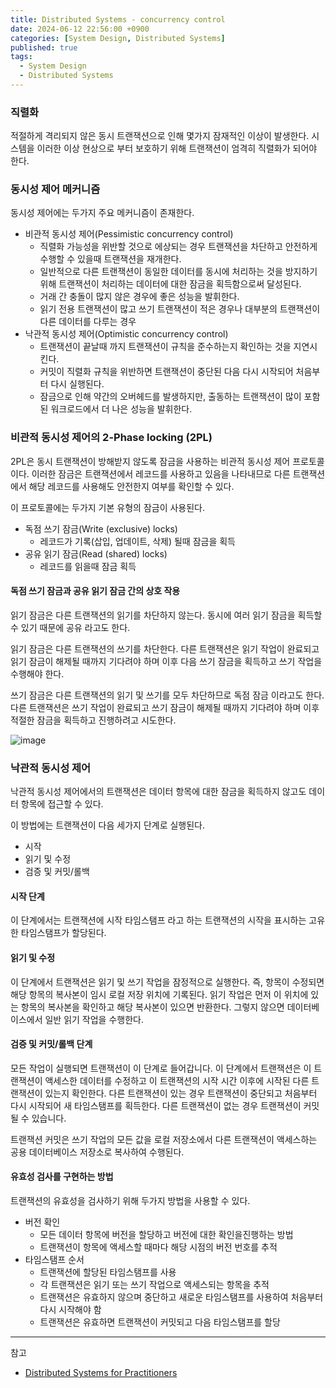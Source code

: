 ```yaml
---
title: Distributed Systems - concurrency control
date: 2024-06-12 22:56:00 +0900
categories: [System Design, Distributed Systems]
published: true
tags:
  - System Design
  - Distributed Systems
---
```


### 직렬화

적절하게 격리되지 않은 동시 트랜잭션으로 인해 몇가지 잠재적인 이상이 발생한다.
시스템을 이러한 이상 현상으로 부터 보호하기 위해 트랜잭션이 엄격히 직렬화가 되어야 한다.

### 동시성 제어 메커니즘

동시성 제어에는 두가지 주요 메커니즘이 존재한다.

- 비관적 동시성 제어(Pessimistic concurrency control)
  - 직렬화 가능성을 위반할 것으로 에상되는 경우 트랜잭션을 차단하고 안전하게 수행할 수 있을때 트랜잭션을 재개한다.
  - 일반적으로 다른 트랜잭션이 동일한 데이터를 동시에 처리하는 것을 방지하기 위해 트랜잭션이 처리하는 데이터에 대한 잠금을 획득함으로써 달성된다.
  - 거래 간 충돌이 많지 않은 경우에 좋은 성능을 발휘한다.
  - 읽기 전용 트랜잭션이 많고 쓰기 트랜잭션이 적은 경우나 대부분의 트랜잭션이 다른 데이터를 다루는 경우
- 낙관적 동시성 제어(Optimistic concurrency control)
  - 트랜잭션이 끝날때 까지 트랜잭션이 규칙을 준수하는지 확인하는 것을 지연시킨다.
  - 커밋이 직렬화 규칙을 위반하면 트랜잭션이 중단된 다음 다시 시작되어 처음부터 다시 실행된다.
  - 잠금으로 인해 약간의 오버헤드를 발생하지만, 출동하는 트랜잭션이 많이 포함된 워크로드에서 더 나은 성능을 발휘한다.

### 비관적 동시성 제어의 2-Phase locking (2PL)

2PL은 동시 트랜잭션이 방해받지 않도록 잠금을 사용하는 비관적 동시성 제어 프로토콜이다.
이러한 잠금은 트랜잭션에서 레코드를 사용하고 있음을 나타내므로 다른 트랜잭션에서 해당 레코드를 사용해도 안전한지 여부를 확인할 수 있다.

이 프로토콜에는 두가지 기본 유형의 잠금이 사용된다.

- 독점 쓰기 잠금(Write (exclusive) locks)
  - 레코드가 기록(삽입, 업데이트, 삭제) 될때 잠금을 획득
- 공유 읽기 잠금(Read (shared) locks)
  - 레코드를 읽을때 잠금 획득

#### 독점 쓰기 잠금과 공유 읽기 잠금 간의 상호 작용

읽기 잠금은 다른 트랜잭션의 읽기를 차단하지 않는다.
동시에 여러 읽기 잠금을 획득할 수 있기 때문에 공유 라고도 한다.

읽기 잠금은 다른 트랜잭션의 쓰기를 차단한다.
다른 트랜잭션은 읽기 작업이 완료되고 읽기 잠금이 해제될 때까지 기다려야 하며 이후 다음 쓰기 잠금을 획득하고 쓰기 작업을 수행해야 한다.

쓰기 잠금은 다른 트랜잭션의 읽기 및 쓰기를 모두 차단하므로 독점 잠금 이라고도 한다.
다른 트랜잭션은 쓰기 작업이 완료되고 쓰기 잠금이 해제될 때까지 기다려야 하며 이후 적절한 잠금을 획득하고 진행하려고 시도한다.

![image](https://cdn.educba.com/academy/wp-content/uploads/2020/03/Lock-Based-Protocols-in-DBMS-03.jpg)

### 낙관적 동시성 제어

낙관적 동시성 제어에서의 트랜잭션은 데이터 항목에 대한 잠금을 획득하지 않고도 데이터 항목에 접근할 수 있다.

이 방법에는 트랜잭션이 다음 세가지 단계로 실행된다.

- 시작
- 읽기 및 수정
- 검증 및 커밋/롤백

#### 시작 단계

이 단계에서는 트랜잭션에 시작 타임스탬프 라고 하는 트랜잭션의 시작을 표시하는 고유한 타임스탬프가 할당된다.

#### 읽기 및 수정

이 단계에서 트랜잭션은 읽기 및 쓰기 작업을 잠정적으로 실행한다. 즉, 항목이 수정되면 해당 항목의 복사본이 임시 로컬 저장 위치에 기록된다.
읽기 작업은 먼저 이 위치에 있는 항목의 복사본을 확인하고 해당 복사본이 있으면 반환한다.
그렇지 않으면 데이터베이스에서 일반 읽기 작업을 수행한다.

#### 검증 및 커밋/롤백 단계

모든 작업이 실행되면 트랜잭션이 이 단계로 들어갑니다.
이 단계에서 트랜잭션은 이 트랜잭션이 액세스한 데이터를 수정하고 이 트랜잭션의 시작 시간 이후에 시작된 다른 트랜잭션이 있는지 확인한다.
다른 트랜잭션이 있는 경우 트랜잭션이 중단되고 처음부터 다시 시작되어 새 타임스탬프를 획득한다.
다른 트랜잭션이 없는 경우 트랜잭션이 커밋될 수 있습니다.

트랜잭션 커밋은 쓰기 작업의 모든 값을 로컬 저장소에서 다른 트랜잭션이 액세스하는 공용 데이터베이스 저장소로 복사하여 수행된다.

#### 유효성 검사를 구현하는 방법

트랜잭션의 유효성을 검사하기 위해 두가지 방법을 사용할 수 있다.

- 버전 확인
  - 모든 데이터 항목에 버전을 할당하고 버전에 대한 확인을진행하는 방법
  - 트랜잭션이 항목에 액세스할 때마다 해당 시점의 버전 번호를 추적
- 타임스탬프 순서
  - 트랜잭션에 할당된 타임스탬프를 사용
  - 각 트랜잭션은 읽기 또는 쓰기 작업으로 액세스되는 항목을 추적
  - 트랜잭션은 유효하지 않으며 중단하고 새로운 타임스탬프를 사용하여 처음부터 다시 시작해야 함
  - 트랜잭션은 유효하면 트랜잭션이 커밋되고 다음 타임스탬프를 할당

---

참고

- [Distributed Systems for Practitioners](https://www.educative.io/courses/distributed-systems-practitioners)
